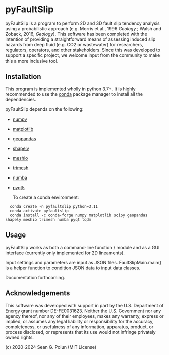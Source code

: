 # pyFaultSlip
pyFaultSlip is a program to perform 2D and 3D fault slip tendency analysis using a probabilistic approach (e.g. Morris et al., 1996 *Geology* ; Walsh and Zoback, 2016, *Geology*). This software has been completed with the intention of providing a straightforward means of assessing induced slip hazards from deep fluid (e.g. CO2 or wastewater) for researchers, regulators, operators, and other stakeholders. Since this was developed to support a specific project, we welcome input from the community to make this a more inclusive tool. 

## Installation
This program is implemented wholly in python 3.7+. It is highly recommended to use the [conda](https://conda.io/en/latest/) package manager to install all the dependencies. 

pyFaultSlip depends on the following: 
* [numpy](https://numpy.org/)
* [matplotlib](https://matplotlib.org/)
* [geopandas](https://geopandas.org/index.html)
* [shapely](https://github.com/Toblerity/Shapely)
* [meshio](https://github.com/nschloe/meshio)
* [trimesh](https://github.com/mikedh/trimesh)
* [numba](https://numba.pydata.org/)
* [pyqt5](https://pypi.org/project/PyQt5/)

  To create a conda environment:
```
  conda create -n pyfaultslip python=3.11
  conda activate pyfaultslip
  conda install -c conda-forge numpy matplotlib scipy geopandas shapely meshio trimesh numba pyqt tqdm
```
  

## Usage
pyFaultSlip works as both a command-line function / module and as a GUI interface (currently only implemented for 2D lineaments). 

Input settings and parameters are input as JSON files. FaultSlipMain.main() is a helper function to condition JSON data to input data classes. 

Documentation forthcoming. 

## Acknowledgements 
This software was developed with support in part by the U.S. Department of Energy grant number DE-FE0031623. Neither the U.S. Government nor any agency thereof, nor any of their employees, makes any warranty, express or implied, or assumes any legal liability or responsibility for the accuracy, completeness, or usefulness of any information, apparatus, product, or process disclosed, or represents that its use would not infringe privately owned rights.

(c) 2020-2024 Sean G. Polun (MIT License)

